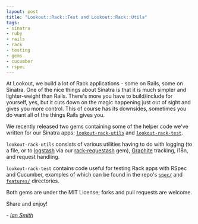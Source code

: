 ```yaml
---
layout: post
title: "Lookout::Rack::Test and Lookout::Rack::Utils"
tags:
- sinatra
- ruby
- rails
- rack
- testing
- gems
- cucumber
- rspec
---
```


At Lookout, we build a lot of Rack applications - some on Rails, some on
Sinatra.  One of the nice things about Sinatra is that it is much simpler and
lighter-weight than Rails. There's more you have to build/include for yourself,
yes, but
it cuts down on the magic happening just out of sight and gives you more
control.  This of course has its downsides, sometimes you do want all of the
things Rails gives you.

We recently released two gems containing some of the helper code we've written
for our Sinatra apps:
[`lookout-rack-utils`](https://github.com/lookout/lookout-rack-utils) and
[`lookout-rack-test`](https://github.com/lookout/lookout-rack-test).

`lookout-rack-utils` consists of various utilities having to do with logging (to
a file, or to [logstash](http://logstash.net) via our
[rack-requestash](https://github.com/lookout/rack-requestash) gem),
[Graphite](http://graphite.wikidot.com/) tracking, i18n, and request handling.

`lookout-rack-test` contains code useful for testing Rack apps with RSpec and
Cucumber, examples of which can be found in the repo's
[`spec/`](https://github.com/lookout/lookout-rack-test/tree/master/spec) and
[`features/`](https://github.com/lookout/lookout-rack-test/tree/master/features)
directories.

Both gems are under the MIT License; forks and pull
requests are welcome.

Share and enjoy!

*- [Ian Smith](https://github.com/ismith)*
